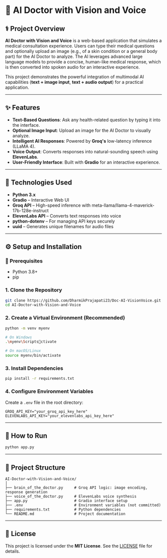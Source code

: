 # 🧠 AI Doctor with Vision and Voice

## ⚕️ Project Overview

**AI Doctor with Vision and Voice** is a web-based application that simulates a medical consultation experience. Users can type their medical questions and optionally upload an image (e.g., of a skin condition or a general body part) for the AI Doctor to analyze. The AI leverages advanced large language models to provide a concise, human-like medical response, which is then converted into spoken audio for an interactive experience.

This project demonstrates the powerful integration of multimodal AI capabilities (**text + image input**, **text + audio output**) for a practical application.

---

## ✨ Features

- **Text-Based Questions**: Ask any health-related question by typing it into the interface.
- **Optional Image Input**: Upload an image for the AI Doctor to visually analyze.
- **Intelligent AI Responses**: Powered by **Groq's** low-latency inference (LLaMA 4).
- **Voice Output**: Converts responses into natural-sounding speech using **ElevenLabs**.
- **User-Friendly Interface**: Built with **Gradio** for an interactive experience.

---

## 🚀 Technologies Used

- **Python 3.x**
- **Gradio** – Interactive Web UI
- **Groq API** – High-speed inference with meta-llama/llama-4-maverick-17b-128e-instruct
- **ElevenLabs API** – Converts text responses into voice
- **python-dotenv** – For managing API keys securely
- **uuid** – Generates unique filenames for audio files

---

## ⚙️ Setup and Installation

### 🔧 Prerequisites

- Python 3.8+
- pip

### 1. Clone the Repository

```bash
git clone https://github.com/DharmikPrajapati23/Doc-AI-VisionVoice.git
cd AI-Doctor-with-Vision-and-Voice
```

### 2. Create a Virtual Environment (Recommended)

```bash
python -m venv myenv

# On Windows
.\myenv\Scriptsctivate

# On macOS/Linux
source myenv/bin/activate
```

### 3. Install Dependencies

```bash
pip install -r requirements.txt
```

### 4. Configure Environment Variables

Create a `.env` file in the root directory:

```
GROQ_API_KEY="your_groq_api_key_here"
ELEVENLABS_API_KEY="your_elevenlabs_api_key_here"
```

---

## 🏃 How to Run

```bash
python app.py
```

---

## 📂 Project Structure

```
AI-Doctor-with-Vision-and-Voice/
│
├── brain_of_the_doctor.py     # Groq API logic: image encoding, response generation
├── voice_of_the_doctor.py     # ElevenLabs voice synthesis
├── app.py                     # Gradio interface setup
├── .env                       # Environment variables (not committed)
├── requirements.txt           # Python dependencies
└── README.md                  # Project documentation
```

---

## 📄 License

This project is licensed under the **MIT License**. See the [LICENSE](LICENSE) file for details.
